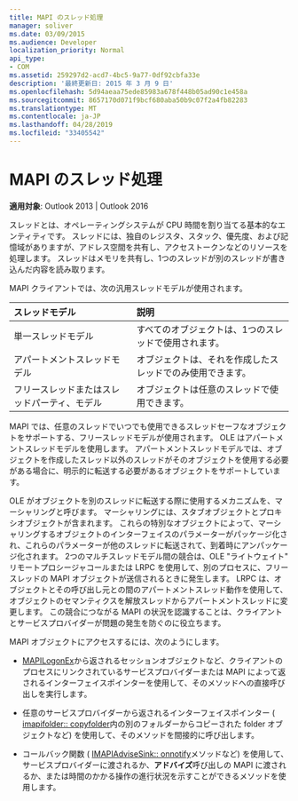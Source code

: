 ```yaml
---
title: MAPI のスレッド処理
manager: soliver
ms.date: 03/09/2015
ms.audience: Developer
localization_priority: Normal
api_type:
- COM
ms.assetid: 259297d2-acd7-4bc5-9a77-0df92cbfa33e
description: '最終更新日: 2015 年 3 月 9 日'
ms.openlocfilehash: 5d94aeaa75ede85983a678f448b05ad90c1e458a
ms.sourcegitcommit: 8657170d071f9bcf680aba50b9c07f2a4fb82283
ms.translationtype: MT
ms.contentlocale: ja-JP
ms.lasthandoff: 04/28/2019
ms.locfileid: "33405542"
---
```

# <a name="threading-in-mapi"></a>MAPI のスレッド処理

  
  
**適用対象**: Outlook 2013 | Outlook 2016 
  
スレッドとは、オペレーティングシステムが CPU 時間を割り当てる基本的なエンティティです。 スレッドには、独自のレジスタ、スタック、優先度、および記憶域がありますが、アドレス空間を共有し、アクセストークンなどのリソースを処理します。 スレッドはメモリを共有し、1つのスレッドが別のスレッドが書き込んだ内容を読み取ります。
  
MAPI クライアントでは、次の汎用スレッドモデルが使用されます。
  
|**スレッドモデル**|**説明**|
|:-----|:-----|
|単一スレッドモデル  <br/> |すべてのオブジェクトは、1つのスレッドで使用されます。  <br/> |
|アパートメントスレッドモデル  <br/> |オブジェクトは、それを作成したスレッドでのみ使用できます。  <br/> |
|フリースレッドまたはスレッドパーティ、モデル  <br/> |オブジェクトは任意のスレッドで使用できます。  <br/> |
   
MAPI では、任意のスレッドでいつでも使用できるスレッドセーフなオブジェクトをサポートする、フリースレッドモデルが使用されます。 OLE はアパートメントスレッドモデルを使用します。 アパートメントスレッドモデルでは、オブジェクトを作成したスレッド以外のスレッドがそのオブジェクトを使用する必要がある場合に、明示的に転送する必要があるオブジェクトをサポートしています。
  
OLE がオブジェクトを別のスレッドに転送する際に使用するメカニズムを、マーシャリングと呼びます。 マーシャリングには、スタブオブジェクトとプロキシオブジェクトが含まれます。 これらの特別なオブジェクトによって、マーシャリングするオブジェクトのインターフェイスのパラメーターがパッケージ化され、これらのパラメーターが他のスレッドに転送されて、到着時にアンパッケージ化されます。 2つのマルチスレッドモデル間の競合は、OLE "ライトウェイト" リモートプロシージャコールまたは LRPC を使用して、別のプロセスに、フリースレッドの MAPI オブジェクトが送信されるときに発生します。 LRPC は、オブジェクトとその呼び出し元との間のアパートメントスレッド動作を使用して、オブジェクトのセマンティクスを解放スレッドからアパートメントスレッドに変更します。 この競合につながる MAPI の状況を認識することは、クライアントとサービスプロバイダーが問題の発生を防ぐのに役立ちます。
  
MAPI オブジェクトにアクセスするには、次のようにします。
  
- [MAPILogonEx](mapilogonex.md)から返されるセッションオブジェクトなど、クライアントのプロセスにリンクされているサービスプロバイダーまたは MAPI によって返されるインターフェイスポインターを使用して、そのメソッドへの直接呼び出しを実行します。
    
- 任意のサービスプロバイダーから返されるインターフェイスポインター ( [imapifolder:: copyfolder](imapifolder-copyfolder.md)内の別のフォルダーからコピーされた folder オブジェクトなど) を使用して、そのメソッドを間接的に呼び出します。
    
- コールバック関数 ( [IMAPIAdviseSink:: onnotify](imapiadvisesink-onnotify.md)メソッドなど) を使用して、サービスプロバイダーに渡されるか、**アドバイズ**呼び出しの MAPI に渡されるか、または時間のかかる操作の進行状況を示すことができるメソッドを使用します。 
    

